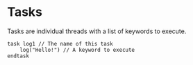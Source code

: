 # Tasks

Tasks are individual threads with a list of keywords to execute.

```threadly
task log1 // The name of this task
    log("Hello!") // A keyword to execute
endtask
```